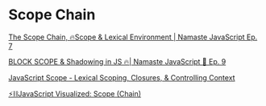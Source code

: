 # Scope Chain

[The Scope Chain, 🔥Scope & Lexical Environment | Namaste JavaScript Ep. 7](https://youtu.be/uH-tVP8MUs8)

[BLOCK SCOPE & Shadowing in JS 🔥| Namaste JavaScript 🙏 Ep. 9](https://youtu.be/lW_erSjyMeM)

[JavaScript Scope - Lexical Scoping, Closures, & Controlling Context](https://spin.atomicobject.com/2014/10/20/javascript-scope-closures/)

[⚡️⛓JavaScript Visualized: Scope (Chain)](https://dev.to/lydiahallie/javascript-visualized-scope-chain-13pd)